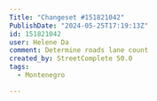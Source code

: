 ```yaml
---
Title: "Changeset #151821042"
PublishDate: "2024-05-25T17:19:13Z"
id: 151821042
user: Helene Da
comment: Determine roads lane count
created_by: StreetComplete 50.0
tags:
  - Montenegro

---
```

